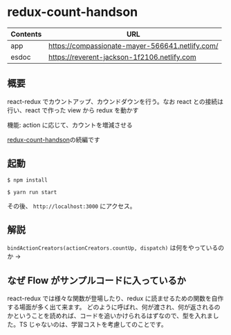 # redux-count-handson

| Contents | URL                                             |
| -------- | ----------------------------------------------- |
| app      | https://compassionate-mayer-566641.netlify.com/ |
| esdoc    | https://reverent-jackson-1f2106.netlify.com     |

## 概要

react-redux でカウントアップ、カウンドダウンを行う。なお react との接続は行い、react で作った view から redux を動かす

機能: action に応じて、カウントを増減させる

[redux-count-handson](https://github.com/sadnessOjisan/redux-count-handson)の続編です

## 起動

```
$ npm install

$ yarn run start

```

その後、 `http://localhost:3000` にアクセス。

## 解説

`bindActionCreators(actionCreators.countUp, dispatch)` は何をやっているのか
->

## なぜ Flow がサンプルコードに入っているか

react-redux では様々な関数が登場したり、redux に読ませるための関数を自作する場面が多く出て来ます。
どのように呼ばれ、何が渡され、何が返されるのかということを読めれば、コードを追いかけられるはずなので、型を入れました。TS じゃないのは、学習コストを考慮してのことです。
